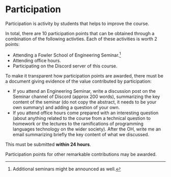 # Participation

Participation is activity by students that helps to improve the course. 

In total, there are 10 participation points that can be obtained through a combination of the following activties. Each of these activities is worth 2 points:

- Attending a Fowler School of Engineering Seminar.[^seminars]
- Attending office hours.
- Participating on the Discord server of this course.

To make it transparent how participation points are awarded, there must be a document giving evidence of the value contributed by participation:

- If you attend an Engineering Seminar, write a discussion post on the Seminar channel of Discord (approx 200 words), summarizing the key content of the seminar (do not copy the abstract, it needs to be your own summary) and adding a question of your own. 
- If you attend office hours come prepared with an interesting question (about anything related to the course from a technical question to homework or the lectures to the ramifications of programming languages technology on the wider society). After the OH, write me an email summarizing briefly the key content of what we discussed.

This must be submitted **within 24 hours**.

Participation points for other remarkable contributions may be awarded.

[^seminars]: Additional seminars might be announced as well.
